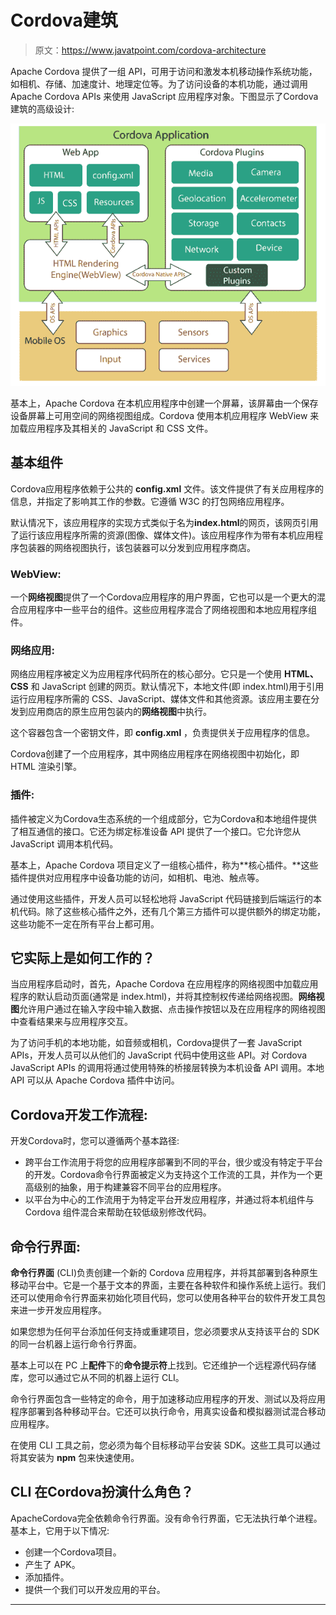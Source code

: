 # Cordova建筑

> 原文：<https://www.javatpoint.com/cordova-architecture>

Apache Cordova 提供了一组 API，可用于访问和激发本机移动操作系统功能，如相机、存储、加速度计、地理定位等。为了访问设备的本机功能，通过调用 Apache Cordova APIs 来使用 JavaScript 应用程序对象。下图显示了Cordova建筑的高级设计:

![Cordova Architecture](img/77e922670619d787a624c43de0ec1258.png)

基本上，Apache Cordova 在本机应用程序中创建一个屏幕，该屏幕由一个保存设备屏幕上可用空间的网络视图组成。Cordova 使用本机应用程序 WebView 来加载应用程序及其相关的 JavaScript 和 CSS 文件。

## 基本组件

Cordova应用程序依赖于公共的 **config.xml** 文件。该文件提供了有关应用程序的信息，并指定了影响其工作的参数。它遵循 W3C 的打包网络应用程序。

默认情况下，该应用程序的实现方式类似于名为**index.html**的网页，该网页引用了运行该应用程序所需的资源(图像、媒体文件)。该应用程序作为带有本机应用程序包装器的网络视图执行，该包装器可以分发到应用程序商店。

### WebView:

一个**网络视图**提供了一个Cordova应用程序的用户界面，它也可以是一个更大的混合应用程序中一些平台的组件。这些应用程序混合了网络视图和本地应用程序组件。

### 网络应用:

网络应用程序被定义为应用程序代码所在的核心部分。它只是一个使用 **HTML、CSS** 和 JavaScript 创建的网页。默认情况下，本地文件(即 index.html)用于引用运行应用程序所需的 CSS、JavaScript、媒体文件和其他资源。该应用主要在分发到应用商店的原生应用包装内的**网络视图**中执行。

这个容器包含一个密钥文件，即 **config.xml** ，负责提供关于应用程序的信息。

Cordova创建了一个应用程序，其中网络应用程序在网络视图中初始化，即 HTML 渲染引擎。

### 插件:

插件被定义为Cordova生态系统的一个组成部分，它为Cordova和本地组件提供了相互通信的接口。它还为绑定标准设备 API 提供了一个接口。它允许您从 JavaScript 调用本机代码。

基本上，Apache Cordova 项目定义了一组核心插件，称为**核心插件。**这些插件提供对应用程序中设备功能的访问，如相机、电池、触点等。

通过使用这些插件，开发人员可以轻松地将 JavaScript 代码链接到后端运行的本机代码。除了这些核心插件之外，还有几个第三方插件可以提供额外的绑定功能，这些功能不一定在所有平台上都可用。

## 它实际上是如何工作的？

当应用程序启动时，首先，Apache Cordova 在应用程序的网络视图中加载应用程序的默认启动页面(通常是 index.html)，并将其控制权传递给网络视图。**网络视图**允许用户通过在输入字段中输入数据、点击操作按钮以及在应用程序的网络视图中查看结果来与应用程序交互。

为了访问手机的本地功能，如音频或相机，Cordova提供了一套 JavaScript APIs，开发人员可以从他们的 JavaScript 代码中使用这些 API。对 Cordova JavaScript APIs 的调用将通过使用特殊的桥接层转换为本机设备 API 调用。本地 API 可以从 Apache Cordova 插件中访问。

## Cordova开发工作流程:

开发Cordova时，您可以遵循两个基本路径:

*   跨平台工作流用于将您的应用程序部署到不同的平台，很少或没有特定于平台的开发。Cordova命令行界面被定义为支持这个工作流的工具，并作为一个更高级别的抽象，用于构建兼容不同平台的应用程序。
*   以平台为中心的工作流用于为特定平台开发应用程序，并通过将本机组件与 Cordova 组件混合来帮助在较低级别修改代码。

## 命令行界面:

**命令行界面** (CLI)负责创建一个新的 Cordova 应用程序，并将其部署到各种原生移动平台中。它是一个基于文本的界面，主要在各种软件和操作系统上运行。我们还可以使用命令行界面来初始化项目代码，您可以使用各种平台的软件开发工具包来进一步开发应用程序。

如果您想为任何平台添加任何支持或重建项目，您必须要求从支持该平台的 SDK 的同一台机器上运行命令行界面。

基本上可以在 PC 上**配件**下的**命令提示符**上找到。它还维护一个远程源代码存储库，您可以通过它从不同的机器上运行 CLI。

命令行界面包含一些特定的命令，用于加速移动应用程序的开发、测试以及将应用程序部署到各种移动平台。它还可以执行命令，用真实设备和模拟器测试混合移动应用程序。

在使用 CLI 工具之前，您必须为每个目标移动平台安装 SDK。这些工具可以通过将其安装为 **npm** 包来快速使用。

## CLI 在Cordova扮演什么角色？

ApacheCordova完全依赖命令行界面。没有命令行界面，它无法执行单个进程。基本上，它用于以下情况:

*   创建一个Cordova项目。
*   产生了 APK。
*   添加插件。
*   提供一个我们可以开发应用的平台。

* * *